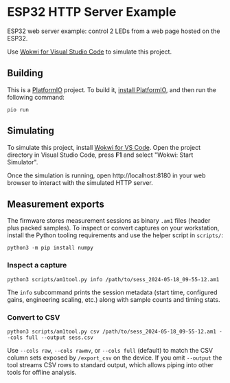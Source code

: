 # ESP32 HTTP Server Example

ESP32 web server example: control 2 LEDs from a web page hosted on the ESP32.

Use [Wokwi for Visual Studio Code](https://marketplace.visualstudio.com/items?itemName=wokwi.wokwi-vscode) to simulate this project.

## Building

This is a [PlatformIO](https://platformio.org) project. To build it, [install PlatformIO](https://docs.platformio.org/en/latest/core/installation/index.html), and then run the following command:

```
pio run
```

## Simulating

To simulate this project, install [Wokwi for VS Code](https://marketplace.visualstudio.com/items?itemName=wokwi.wokwi-vscode). Open the project directory in Visual Studio Code, press **F1** and select "Wokwi: Start Simulator".

Once the simulation is running, open http://localhost:8180 in your web browser to interact with the simulated HTTP server.

## Measurement exports

The firmware stores measurement sessions as binary `.am1` files (header plus
packed samples). To inspect or convert captures on your workstation, install
the Python tooling requirements and use the helper script in `scripts/`:

```
python3 -m pip install numpy
```

### Inspect a capture

```
python3 scripts/am1tool.py info /path/to/sess_2024-05-18_09-55-12.am1
```

The `info` subcommand prints the session metadata (start time, configured
gains, engineering scaling, etc.) along with sample counts and timing stats.

### Convert to CSV

```
python3 scripts/am1tool.py csv /path/to/sess_2024-05-18_09-55-12.am1 --cols full --output sess.csv
```

Use `--cols raw`, `--cols rawmv`, or `--cols full` (default) to match the CSV
column sets exposed by `/export_csv` on the device. If you omit `--output` the
tool streams CSV rows to standard output, which allows piping into other tools
for offline analysis.